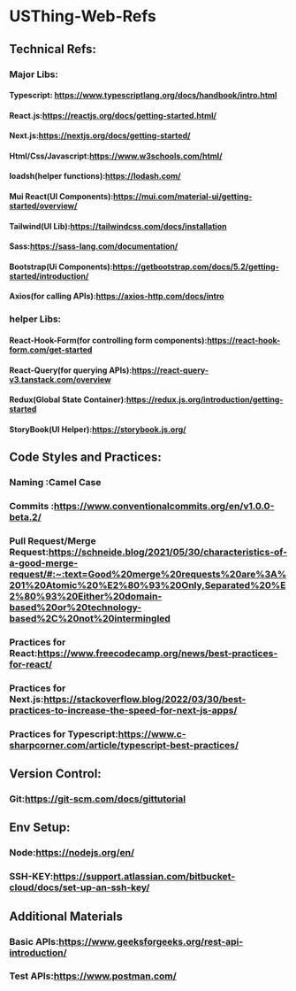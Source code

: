 # USThing-Web-Refs

## Technical Refs:
### Major Libs:
#### Typescript: https://www.typescriptlang.org/docs/handbook/intro.html
#### React.js:https://reactjs.org/docs/getting-started.html/
#### Next.js:https://nextjs.org/docs/getting-started/
#### Html/Css/Javascript:https://www.w3schools.com/html/
#### loadsh(helper functions):https://lodash.com/
#### Mui React(UI Components):https://mui.com/material-ui/getting-started/overview/
#### Tailwind(UI Lib):https://tailwindcss.com/docs/installation
#### Sass:https://sass-lang.com/documentation/
#### Bootstrap(Ui Components):https://getbootstrap.com/docs/5.2/getting-started/introduction/
#### Axios(for calling APIs):https://axios-http.com/docs/intro

### helper Libs:
#### React-Hook-Form(for controlling form components):https://react-hook-form.com/get-started
#### React-Query(for querying APIs):https://react-query-v3.tanstack.com/overview
#### Redux(Global State Container):https://redux.js.org/introduction/getting-started
#### StoryBook(UI Helper):https://storybook.js.org/

## Code Styles and Practices:
### Naming :Camel Case
### Commits :https://www.conventionalcommits.org/en/v1.0.0-beta.2/
### Pull Request/Merge Request:https://schneide.blog/2021/05/30/characteristics-of-a-good-merge-request/#:~:text=Good%20merge%20requests%20are%3A%201%20Atomic%20%E2%80%93%20Only,Separated%20%E2%80%93%20Either%20domain-based%20or%20technology-based%2C%20not%20intermingled
### Practices for React:https://www.freecodecamp.org/news/best-practices-for-react/
### Practices for Next.js:https://stackoverflow.blog/2022/03/30/best-practices-to-increase-the-speed-for-next-js-apps/
### Practices for Typescript:https://www.c-sharpcorner.com/article/typescript-best-practices/

## Version Control:
### Git:https://git-scm.com/docs/gittutorial

## Env Setup:
### Node:https://nodejs.org/en/
### SSH-KEY:https://support.atlassian.com/bitbucket-cloud/docs/set-up-an-ssh-key/

## Additional Materials
### Basic APIs:https://www.geeksforgeeks.org/rest-api-introduction/
### Test APIs:https://www.postman.com/
